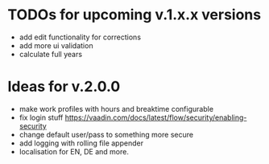 # TODOs for upcoming v.1.x.x versions

* add edit functionality for corrections
* add more ui validation
* calculate full years

# Ideas for v.2.0.0

* make work profiles with hours and breaktime configurable
* fix login stuff https://vaadin.com/docs/latest/flow/security/enabling-security
* change default user/pass to something more secure
* add logging with rolling file appender
* localisation for EN, DE and more.